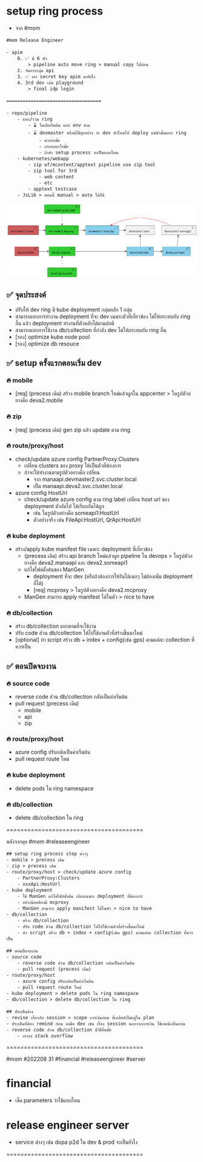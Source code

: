 # setup ring process
- จาก #mom
```
#mom Release Engineer

- apim
    0. ✅ มี 6 ตัว
        > pipeline auto move ring > manual copy ไปก่อน
    2. จัดการกลุ่ม api
    3. ✅ เอา secret key apim มายังไง
    4. 3rd dev เล่น playground
        > final idp login

===================================

- repo/pipeline
    - แยก/รวม ring
        - ⌛ ไอเดียเริ่มต้น แยก env ขาด
        - ⌛ devmaster พร้อมใช้ทุกอย่าง จะ dev ตัวไหนให้ deploy แค่ตัวนั้นแยก ring
            - ควรทำมั้ย
            - กระทบอะไรมั้ย
            - ถ้าทำ setup process จะเป็นแบบไหน
    - kubernetes/webapp
        - zip wf/mcontent/apptext pipeline use zip tool
        - zip tool for 3rd
            - web content
            - etc
        - apptext testcase
    - JsLib > ตอนนี้ manual > auto ได้ก็ดี
```
![](../out/isolated-ring/selected-ideas/SelectedIsolateRing.png)

## ✅ จุดประสงค์
- ปรับให้ dev ring มี kube deployment กลุ่มหลัก 1 กลุ่ม
- สามารถแยกการทำงาน deployment ที่จะ dev เฉพาะตัวที่เกี่ยวข้อง ไม่ให้กระทบกับ ring อื่น แล้ว deployment ทำงานที่ตัวหลักได้ตามปกติ
- สามารถแยกการใช้งาน db/collection ที่กำลัง dev ไม่ให้กระทบกับ ring อื่น
- [รอง] optimize kube node pool
- [รอง] optimize db resouce

## ✅ setup ครั้งแรกตอนเริ่ม dev

### 🔥 mobile
- [req] (precess เดิม) สร้าง mobile branch ใหม่แล้วผูกใน appcenter > ในรูปตัวอยางคือ deva2.mobile

### 🔥 zip
- [req] (precess เดิม) gen zip แล้ว update ตาม ring

### 🔥 route/proxy/host
- check/update azure config PartnerProxy:Clusters
    - เปลี่ยน clusters ของ proxy ให้เป็นตัวที่ต้องการ
    - ถ้าจะให้ทำงานตามรูปตัวอยางคือ เปลี่ยน
        - จาก manaapi.devmaster2.svc.cluster.local
        - เป็น manaapi.deva2.svc.cluster.local
- azure config HostUrl
    - check/update azure config ตาม ring label เปลี่ยน host url ของ deployment ตัวถัดไป ให้เรียกกันได้ถูก
        - เช่น ในรูปตัวอย่างคือ someapi1:HostUrl
        - ตัวอย่างจริง เช่น FileApi:HostUrl, QrApi:HostUrl

### 🔥 kube deployment
- สร้าง/apply kube manifest file เฉพาะ deployment ที่เกี่ยวข้อง
    - (precess เดิม) สร้าง api branch ใหม่แล้วผูก pipeline ใน devops > ในรูปตัวอยางคือ deva2.manaapi และ deva2.someapi1 
    - แก้ไขไฟล์ตั้งต้นของ ManGen
        - deployment ที่จะ dev (หรือถ้าต้องการให้รันได้เฉยๆ ไม่ต้องเพิ่ม deployment ก็ได้)
        - [req] mcproxy > ในรูปตัวอยางคือ deva2.mcproxy
    - ManGen สามารถ apply manifest ได้ในตัว > nice to have

### 🔥 db/collection
- สร้าง db/collection แยกตามที่จะใช้งาน
- ปรับ code ส่วน db/collection ให้ไปใช้งานตัวที่สร้างขึ้นมาใหม่
- [optional] ทำ script สร้าง db + index + config(เช่น gps) ตามแต่ละ collection ที่ควรเป็น

## ✅ ตอนปิดจบงาน

### 🔥 source code
- reverse code ส่วน db/collection กลับเป็นค่าเริ่มต้น
- pull request (precess เดิม)
    - mobile
    - api
    - zip

### 🔥 route/proxy/host
- azure config ปรับกลับเป็นค่าเริ่มต้น
- pull request route ใหม่

### 🔥 kube deployment
- delete pods ใน ring namespace

### 🔥 db/collection
- delete db/collection ใน ring

=======================================

หลังจากคุย #mom #releaseengineer

```
## setup ring process step ค่าวๆ
- mobile > precess เดิม
- zip > precess เดิม
- route/proxy/host > check/update azure config
    - PartnerProxy:Clusters
    - xxxApi:HostUrl
- kube deployment
    - ใช้ ManGen แก้ไขไฟล์ตั้งต้น เลือกเฉพาะ deployment ที่ต้องการ
    - อย่างน้อยต้องมี mcproxy
    - ManGen สามารถ apply manifest ได้ในตัว > nice to have
- db/collection
    - สร้าง db/collection
    - ปรับ code ส่วน db/collection ให้ไปใช้งานตัวที่สร้างขึ้นมาใหม่
    - ทำ script สร้าง db + index + config(เช่น gps) ตามแต่ละ collection ที่ควรเป็น

## ตอนปิดจบงาน
- source code
    - reverse code ส่วน db/collection กลับเป็นค่าเริ่มต้น
    - pull request (precess เดิม)
- route/proxy/host
    - azure config ปรับกลับเป็นค่าเริ่มต้น
    - pull request route ใหม่
- kube deployment > delete pods ใน ring namespace
- db/collection > delete db/collection ใน ring

## ประเด็นค้าง
- revise เกี่ยวกับ session > scope การเงินก่อน ที่เหลือยังไม่อยู่ใน plan
- ประเด็นที่ต้อง remind ก่อน ลงมือ dev เช่น เรื่อง session นอกจากการเงิน ใช้เทคนิกอื่นแทน
- reverse code ส่วน db/collection มีวิธีอื่นมั้ย
    - เอาลง stack overflow
```

=======================================

#mom #202208 31 #financial #releaseengineer #server

# financial
- เช็ค parameters ว่าใช้แบบไหน

# release engineer server
- service ต่างๆ เช่น dopa p2d ใน dev & prod จะเป็นยังไง

=======================================
